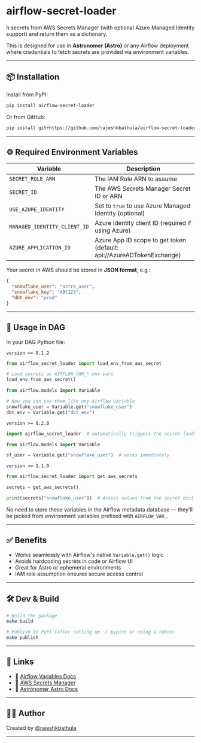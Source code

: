 
# airflow-secret-loader

h secrets from AWS Secrets Manager (with optional Azure Managed Identity support) and return them as a dictionary.

This is designed for use in **Astronomer (Astro)** or any Airflow deployment where credentials to fetch secrets are provided via environment variables.

---

## 📦 Installation

Install from PyPI:

```bash
pip install airflow-secret-loader
```

Or from GitHub:

```bash
pip install git+https://github.com/rajeshkbathula/airflow-secret-loader.git
```

---

## ⚙️ Required Environment Variables

| Variable                  | Description                                          |
|---------------------------|------------------------------------------------------|
| `SECRET_ROLE_ARN`         | The IAM Role ARN to assume                           |
| `SECRET_ID`               | The AWS Secrets Manager Secret ID or ARN            |
| `USE_AZURE_IDENTITY`      | Set to `true` to use Azure Managed Identity (optional) |
| `MANAGED_IDENTITY_CLIENT_ID` | Azure identity client ID (required if using Azure) |
| `AZURE_APPLICATION_ID`    | Azure App ID scope to get token (default: api://AzureADTokenExchange) |

Your secret in AWS should be stored in **JSON format**, e.g.:

```json
{
  "snowflake_user": "astro_user",
  "snowflake_key": "ABC123",
  "dbt_env": "prod"
}
```

---

## 🚀 Usage in DAG
In your DAG Python file:

`version <= 0.1.2`


```python
from airflow_secret_loader import load_env_from_aws_secret

# Load secrets as AIRFLOW_VAR_* env vars
load_env_from_aws_secret()

from airflow.models import Variable

# Now you can use them like any Airflow Variable
snowflake_user = Variable.get("snowflake_user")
dbt_env = Variable.get("dbt_env")
```

`version >= 0.2.0`



```python
import airflow_secret_loader  # automatically triggers the secret loading

from airflow.models import Variable

sf_user = Variable.get("snowflake_user")  # works immediately
```

`version >= 1.1.0`

```python
from airflow_secret_loader import get_aws_secrets

secrets = get_aws_secrets()

print(secrets["snowflake_user"])  # Access values from the secret dict
```

No need to store these variables in the Airflow metadata database — they'll be picked from environment variables prefixed with `AIRFLOW_VAR_`.

---

## ✅ Benefits

- Works seamlessly with Airflow's native `Variable.get()` logic
- Avoids hardcoding secrets in code or Airflow UI
- Great for Astro or ephemeral environments
- IAM role assumption ensures secure access control

---

## 🛠️ Dev & Build

```bash
# Build the package
make build

# Publish to PyPI (after setting up ~/.pypirc or using a token)
make publish
```

---

## 🔗 Links

- 📘 [Airflow Variables Docs](https://airflow.apache.org/docs/apache-airflow/stable/core-concepts/variables.html)
- 🔐 [AWS Secrets Manager](https://docs.aws.amazon.com/secretsmanager/latest/userguide/intro.html)
- 🤖 [Astronomer Astro Docs](https://docs.astronomer.io/)

---

## 👨‍💻 Author

Created by [@rajeshkbathula](https://github.com/rajeshkbathula)

---
